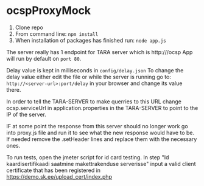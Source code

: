 # ocspProxyMock
1. Clone repo
2. From command line: 
`npm install`
3. When installation of packages has finished run:
`node app.js`

The server really has 1 endpoint for TARA server which is http://<server-url>/ocsp
App will run by default on `port 80`.

Delay value is kept in milliseconds in `config/delay.json`
To change the delay value either edit the file or while the server is running go to: `http://<server-url>:port/delay` in your browser and change its value there.

In order to tell the TARA-SERVER to make querries to this URL change ocsp.serviceUrl in application.properties in the TARA-SERVER to point to the IP of the server.

IF at some point the response from this server should no longer work go into proxy.js file and run it
to see what the new response would have to be. If needed remove the .setHeader lines and replace them with the necessary ones.


To run tests, open the jmeter script for id card testing.
In step "Id kaardisertifikaadi saatmine makettrakenduse serverisse" input a valid client certificate that has been registered in https://demo.sk.ee/upload_cert/index.php
